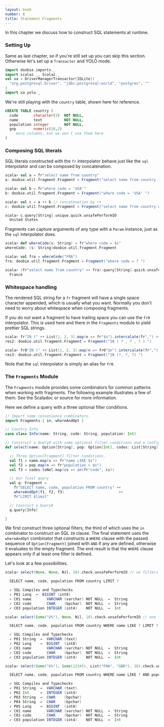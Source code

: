```yaml
---
layout: book
number: 8
title: Statement Fragments
---
```


In this chapter we discuss how to construct SQL statements at runtime.

### Setting Up

Same as last chapter, so if you're still set up you can skip this section. Otherwise let's set up a `Transactor` and YOLO mode.

```scala
import doobie.imports._
import scalaz._, Scalaz._
val xa = DriverManagerTransactor[IOLite](
  "org.postgresql.Driver", "jdbc:postgresql:world", "postgres", ""
)
import xa.yolo._
```

We're still playing with the `country` table, shown here for reference.

```sql
CREATE TABLE country (
  code       character(3)  NOT NULL,
  name       text          NOT NULL,
  population integer       NOT NULL,
  gnp        numeric(10,2)
  -- more columns, but we won't use them here
)
```

### Composing SQL literals

SQL literals constructed with the `fr` interpolator behave just like the `sql` interpolator and can be composed by concatenation.

```scala
scala> val a = fr"select name from country"
a: doobie.util.fragment.Fragment = Fragment("select name from country ")

scala> val b = fr"where code = 'USA'"
b: doobie.util.fragment.Fragment = Fragment("where code = 'USA' ")

scala> val c = a ++ b // concatenation by ++
c: doobie.util.fragment.Fragment = Fragment("select name from country where code = 'USA' ")

scala> c.query[String].unique.quick.unsafePerformIO
  United States
```

Fragments can capture arguments of any type with a `Param` instance, just as the `sql` interpolator does.

```scala
scala> def whereCode(s: String) = fr"where code = $s"
whereCode: (s: String)doobie.util.fragment.Fragment

scala> val fra = whereCode("FRA")
fra: doobie.util.fragment.Fragment = Fragment("where code = ? ")

scala> (fr"select name from country" ++ fra).query[String].quick.unsafePerformIO
  France
```

### Whitespace handling

The rendered SQL string for a `fr` fragment will have a single space character appended, which is usually what you want. Normally you don't need to worry about whitespace when composing fragments.

If you do *not* want a fragment to have trailing space you can use the `fr0` interpolator. This is used here and there in the `Fragments` module to yield prettier SQL strings.

```scala
scala> fr"IN (" ++ List(1, 2, 3).map(n => fr"$n").intercalate(fr",") ++ fr")"
res2: doobie.util.fragment.Fragment = Fragment("IN ( ? , ? , ? ) ")

scala> fr0"IN (" ++ List(1, 2, 3).map(n => fr0"$n").intercalate(fr",") ++ fr")"
res3: doobie.util.fragment.Fragment = Fragment("IN (?, ?, ?) ")
```
Note that the `sql` interpolator is simply an alias for `fr0`.

### The `Fragments` Module

The `Fragments` module provides some combinators for common patterns when working with fragments. The following example illustrates a few of them. See the Scaladoc or source for more information.

Here we define a query with a three optional filter conditions.

```scala
// Import some convenience combinators.
import Fragments.{ in, whereAndOpt }

// Country Info
case class Info(name: String, code: String, population: Int)

// Construct a Query0 with some optional filter conditions and a configurable LIMIT.
def select(name: Option[String], pop: Option[Int], codes: List[String], limit: Long) = {

  // Three Option[Fragment] filter conditions.
  val f1 = name.map(s => fr"name LIKE $s")
  val f2 = pop.map(n => fr"population > $n")
  val f3 = codes.toNel.map(cs => in(fr"code", cs))

  // Our final query
  val q: Fragment =
    fr"SELECT name, code, population FROM country" ++
    whereAndOpt(f1, f2, f3)                         ++
    fr"LIMIT $limit"

  // Consruct a Query0
  q.query[Info]

}
```

We first construct three optional filters, the third of which uses the `in` combinator to construct an SQL `IN` clause. The final statement uses the `whereAndOpt` combinator that constructs a `WHERE` clause with the passed sequence of `Option[Fragment]` joined with `AND` if any are defined, otherwise it evaluates to the empty fragment. The end result is that the `WHERE` clause appears only if at least one filter is defined.

Let's look at a few possibilities.

```scala
scala> select(None, None, Nil, 10).check.unsafePerformIO // no filters

  SELECT name, code, population FROM country LIMIT ? 

  ✓ SQL Compiles and Typechecks
  ✓ P01 Long  →  BIGINT (int8)
  ✓ C01 name       VARCHAR (varchar) NOT NULL  →  String
  ✓ C02 code       CHAR    (bpchar)  NOT NULL  →  String
  ✓ C03 population INTEGER (int4)    NOT NULL  →  Int

scala> select(Some("U%"), None, Nil, 10).check.unsafePerformIO // one filter

  SELECT name, code, population FROM country WHERE name LIKE ? LIMIT ? 

  ✓ SQL Compiles and Typechecks
  ✓ P01 String  →  VARCHAR (text)
  ✓ P02 Long    →  BIGINT  (int8)
  ✓ C01 name       VARCHAR (varchar) NOT NULL  →  String
  ✓ C02 code       CHAR    (bpchar)  NOT NULL  →  String
  ✓ C03 population INTEGER (int4)    NOT NULL  →  Int

scala> select(Some("U%"), Some(12345), List("FRA", "GBR"), 10).check.unsafePerformIO // three filters

  SELECT name, code, population FROM country WHERE name LIKE ? AND population > ? AND code IN (?, ?) LIMIT ? 

  ✓ SQL Compiles and Typechecks
  ✓ P01 String  →  VARCHAR (text)
  ✓ P02 Int     →  INTEGER (int4)
  ✓ P03 String  →  CHAR    (bpchar)
  ✓ P04 String  →  CHAR    (bpchar)
  ✓ P05 Long    →  BIGINT  (int8)
  ✓ C01 name       VARCHAR (varchar) NOT NULL  →  String
  ✓ C02 code       CHAR    (bpchar)  NOT NULL  →  String
  ✓ C03 population INTEGER (int4)    NOT NULL  →  Int
```
